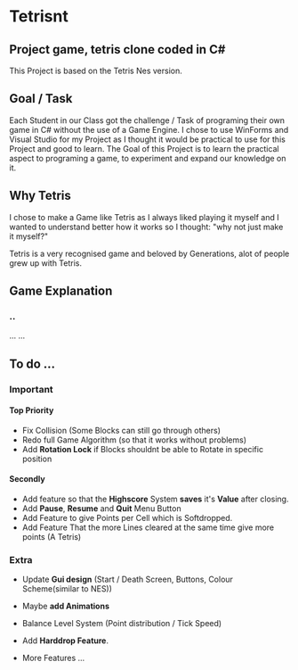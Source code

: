 # Tetrisnt
## Project game, tetris clone coded in C#
This Project is based on the Tetris Nes version.

## Goal / Task

Each Student in our Class got the challenge / Task of programing their own game in C# without the use of a Game Engine.
I chose to use WinForms and Visual Studio for my Project as I thought it would be practical to use for this Project and good to learn. The Goal of this Project is to learn the practical aspect to programing a game, to experiment and expand our knowledge on it.

## Why Tetris

I chose to make a Game like Tetris as I always liked playing it myself and I wanted to understand better how it works so I thought: "why not just make it myself?"

Tetris is a very recognised game and beloved by Generations, alot of people grew up with Tetris.

## Game Explanation
### ..
...
...

## To do ...

### Important

#### Top Priority
- Fix Collision (Some Blocks can still go through others)
- Redo full Game Algorithm (so that it works without problems)
- Add **Rotation Lock** if Blocks shouldnt be able to Rotate in specific position

#### Secondly
- Add feature so that the **Highscore** System **saves** it's **Value** after closing.
- Add **Pause**, **Resume** and **Quit** Menu Button
- Add Feature to give Points per Cell which is Softdropped.
- Add Feature That the more Lines cleared at the same time give more points (A Tetris)

### Extra
- Update **Gui design** (Start / Death Screen, Buttons, Colour Scheme(similar to NES))
- Maybe **add Animations**
- Balance Level System (Point distribution / Tick Speed)
- Add **Harddrop Feature**.

- More Features ...
